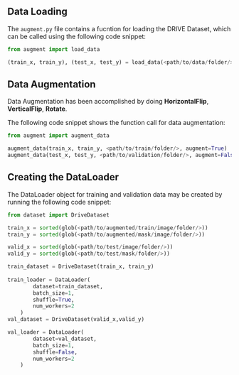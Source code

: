 ## Data Loading
The ```augment.py``` file contains a fucntion for loading the DRIVE Dataset, which can be called using the following code snippet:
```python
from augment import load_data

(train_x, train_y), (test_x, test_y) = load_data(<path/to/data/folder/>)
```

## Data Augmentation
Data Augmentation has been accomplished by doing **HorizontalFlip**, **VerticalFlip**, **Rotate**. 

The following code snippet shows the function call for data augmentation:
```python
from augment import augment_data

augment_data(train_x, train_y, <path/to/train/folder/>, augment=True)
augment_data(test_x, test_y, <path/to/validation/folder/>, augment=False)
```

## Creating the DataLoader 
The DataLoader object for training and validation data may be created by running the following code snippet:
```python
from dataset import DriveDataset

train_x = sorted(glob(<path/to/augmented/train/image/folder/>))
train_y = sorted(glob(<path/to/augmented/mask/image/folder/>))

valid_x = sorted(glob(<path/to/test/image/folder/>))
valid_y = sorted(glob(<path/to/test/mask/folder/>))

train_dataset = DriveDataset(train_x, train_y)
 
train_loader = DataLoader(
        dataset=train_dataset,
        batch_size=1,
        shuffle=True,
        num_workers=2
    )
val_dataset = DriveDataset(valid_x,valid_y)

val_loader = DataLoader(
        dataset=val_dataset,
        batch_size=1,
        shuffle=False,
        num_workers=2
    )
```
